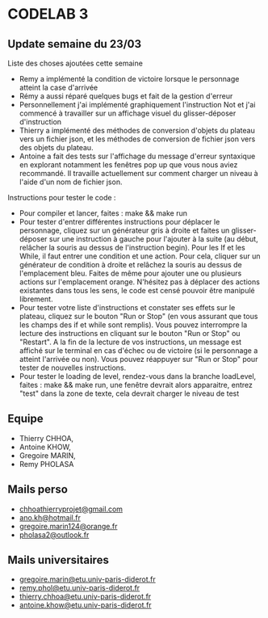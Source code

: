 # CODELAB 3

## Update semaine du 23/03

Liste des choses ajoutées cette semaine
- Remy a implémenté la condition de victoire lorsque le personnage atteint la case d'arrivée
- Rémy a aussi réparé quelques bugs et fait de la gestion d'erreur
- Personnellement j'ai implémenté graphiquement l'instruction Not et j'ai commencé à travailler sur un affichage visuel du glisser-déposer d'instruction
- Thierry a implémenté des méthodes de conversion d'objets du plateau vers un fichier json, et les méthodes de conversion de fichier json vers des objets du plateau.
- Antoine a fait des tests sur l'affichage du message d'erreur syntaxique en explorant notamment les fenêtres pop up que vous nous aviez recommandé. Il travaille actuellement sur comment charger un niveau à l'aide d'un nom de fichier json.

Instructions pour tester le code : 
- Pour compiler et lancer, faites : make && make run
- Pour tester d'entrer différentes instructions pour déplacer le personnage, cliquez sur un générateur gris à droite et faites un glisser-déposer sur une instruction à gauche pour l'ajouter à la suite (au début, relâcher la souris au dessus de l'instruction begin). Pour les If et les While, il faut entrer une condition et une action. Pour cela, cliquer sur un générateur de condition à droite et relâchez la souris au dessus de l'emplacement bleu. Faites de même pour ajouter une ou plusieurs actions sur l'emplacement orange. N'hésitez pas à déplacer des actions existantes dans tous les sens, le code est censé pouvoir être manipulé librement.
- Pour tester votre liste d'instructions et constater ses effets sur le plateau, cliquez sur le bouton "Run or Stop" (en vous assurant que tous les champs des if et while sont remplis). Vous pouvez interrompre la lecture des instructions en cliquant sur le bouton "Run or Stop" ou "Restart". A la fin de la lecture de vos instructions, un message est affiché sur le terminal en cas d'échec ou de victoire (si le personnage a atteint l'arrivée ou non). Vous pouvez réappuyer sur "Run or Stop" pour tester de nouvelles instructions.
- Pour tester le loading de level, rendez-vous dans la branche loadLevel, faites : make && make run, une fenêtre devrait alors apparaitre, entrez "test" dans la zone de texte, cela devrait charger le niveau de test


## Equipe

- Thierry CHHOA,
- Antoine KHOW,
- Gregoire  MARIN,
- Remy PHOLASA

## Mails perso

- chhoathierryprojet@gmail.com
- ano.kh@hotmail.fr
- gregoire.marin124@orange.fr
- pholasa2@outlook.fr

## Mails universitaires

- gregoire.marin@etu.univ-paris-diderot.fr
- remy.phol@etu.univ-paris-diderot.fr
- thierry.chhoa@etu.univ-paris-diderot.fr
- antoine.khow@etu.univ-paris-diderot.fr
